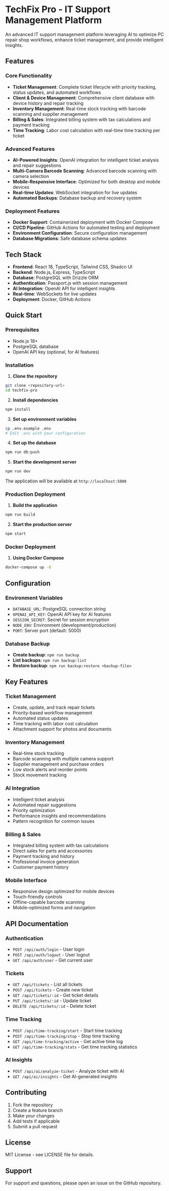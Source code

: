 # TechFix Pro - IT Support Management Platform

An advanced IT support management platform leveraging AI to optimize PC repair shop workflows, enhance ticket management, and provide intelligent insights.

## Features

### Core Functionality
- **Ticket Management**: Complete ticket lifecycle with priority tracking, status updates, and automated workflows
- **Client & Device Management**: Comprehensive client database with device history and repair tracking
- **Inventory Management**: Real-time stock tracking with barcode scanning and supplier management
- **Billing & Sales**: Integrated billing system with tax calculations and payment tracking
- **Time Tracking**: Labor cost calculation with real-time time tracking per ticket

### Advanced Features
- **AI-Powered Insights**: OpenAI integration for intelligent ticket analysis and repair suggestions
- **Multi-Camera Barcode Scanning**: Advanced barcode scanning with camera selection
- **Mobile-Responsive Interface**: Optimized for both desktop and mobile devices
- **Real-time Updates**: WebSocket integration for live updates
- **Automated Backups**: Database backup and recovery system

### Deployment Features
- **Docker Support**: Containerized deployment with Docker Compose
- **CI/CD Pipeline**: GitHub Actions for automated testing and deployment
- **Environment Configuration**: Secure configuration management
- **Database Migrations**: Safe database schema updates

## Tech Stack

- **Frontend**: React 18, TypeScript, Tailwind CSS, Shadcn UI
- **Backend**: Node.js, Express, TypeScript
- **Database**: PostgreSQL with Drizzle ORM
- **Authentication**: Passport.js with session management
- **AI Integration**: OpenAI API for intelligent insights
- **Real-time**: WebSockets for live updates
- **Deployment**: Docker, GitHub Actions

## Quick Start

### Prerequisites
- Node.js 18+ 
- PostgreSQL database
- OpenAI API key (optional, for AI features)

### Installation

1. **Clone the repository**
```bash
git clone <repository-url>
cd techfix-pro
```

2. **Install dependencies**
```bash
npm install
```

3. **Set up environment variables**
```bash
cp .env.example .env
# Edit .env with your configuration
```

4. **Set up the database**
```bash
npm run db:push
```

5. **Start the development server**
```bash
npm run dev
```

The application will be available at `http://localhost:5000`

### Production Deployment

1. **Build the application**
```bash
npm run build
```

2. **Start the production server**
```bash
npm start
```

### Docker Deployment

1. **Using Docker Compose**
```bash
docker-compose up -d
```

## Configuration

### Environment Variables

- `DATABASE_URL`: PostgreSQL connection string
- `OPENAI_API_KEY`: OpenAI API key for AI features
- `SESSION_SECRET`: Secret for session encryption
- `NODE_ENV`: Environment (development/production)
- `PORT`: Server port (default: 5000)

### Database Backup

- **Create backup**: `npm run backup`
- **List backups**: `npm run backup:list`
- **Restore backup**: `npm run backup:restore <backup-file>`

## Key Features

### Ticket Management
- Create, update, and track repair tickets
- Priority-based workflow management
- Automated status updates
- Time tracking with labor cost calculation
- Attachment support for photos and documents

### Inventory Management
- Real-time stock tracking
- Barcode scanning with multiple camera support
- Supplier management and purchase orders
- Low stock alerts and reorder points
- Stock movement tracking

### AI Integration
- Intelligent ticket analysis
- Automated repair suggestions
- Priority optimization
- Performance insights and recommendations
- Pattern recognition for common issues

### Billing & Sales
- Integrated billing system with tax calculations
- Direct sales for parts and accessories
- Payment tracking and history
- Professional invoice generation
- Customer payment history

### Mobile Interface
- Responsive design optimized for mobile devices
- Touch-friendly controls
- Offline-capable barcode scanning
- Mobile-optimized forms and navigation

## API Documentation

### Authentication
- `POST /api/auth/login` - User login
- `POST /api/auth/logout` - User logout
- `GET /api/auth/user` - Get current user

### Tickets
- `GET /api/tickets` - List all tickets
- `POST /api/tickets` - Create new ticket
- `GET /api/tickets/:id` - Get ticket details
- `PUT /api/tickets/:id` - Update ticket
- `DELETE /api/tickets/:id` - Delete ticket

### Time Tracking
- `POST /api/time-tracking/start` - Start time tracking
- `POST /api/time-tracking/stop` - Stop time tracking
- `GET /api/time-tracking/active` - Get active time log
- `GET /api/time-tracking/stats` - Get time tracking statistics

### AI Insights
- `POST /api/ai/analyze-ticket` - Analyze ticket with AI
- `GET /api/ai/insights` - Get AI-generated insights

## Contributing

1. Fork the repository
2. Create a feature branch
3. Make your changes
4. Add tests if applicable
5. Submit a pull request

## License

MIT License - see LICENSE file for details.

## Support

For support and questions, please open an issue on the GitHub repository.